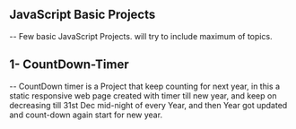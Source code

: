## JavaScript Basic Projects
-- Few basic JavaScript Projects. will try to include maximum of topics.

## 1- CountDown-Timer
-- CountDown timer is a Project that keep counting for next year, in this a static responsive web page created with timer till new year, and keep on decreasing till 31st Dec mid-night of every Year, and then Year got updated and count-down again start for new year.




